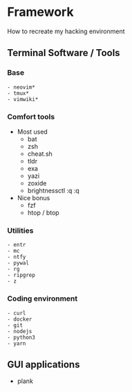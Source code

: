 # Framework
How to recreate my hacking environment

## Terminal Software / Tools
### Base 
	- neovim*
	- tmux*
	- vimwiki*
 
### Comfort tools
  * Most used
    - bat
    - zsh
    - cheat.sh
    - tldr
    - exa
    - yazi
    - zoxide
    - brightnessctl
    :q
    :q
  * Nice bonus
    - fzf
    - htop / btop
  
### Utilities
	- entr
	- mc
	- ntfy
	- pywal
	- rg
	- ripgrep
	- z

### Coding environment
	- curl
	- docker
	- git
	- nodejs
	- python3
	- yarn

## GUI applications
 - plank
